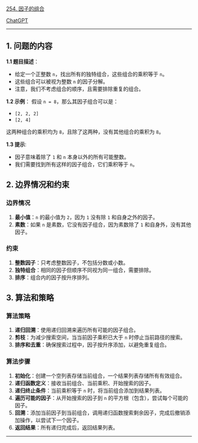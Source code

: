 [254. 因子的组合](https://leetcode.cn/problems/factor-combinations)

[ChatGPT](chat.openai.com)

---

## 1. 问题的内容
**1.1 题目描述**：
- 给定一个正整数 `n`，找出所有的独特组合，这些组合的乘积等于 `n`。
- 这些组合可以被视为整数 `n` 的因子分解。
- 注意，我们不考虑组合的顺序，且需要排除重复的组合。

**1.2 示例**：
假设 `n = 8`，那么其因子组合可以是：

- `[2, 2, 2]`
- `[2, 4]`

这两种组合的乘积均为 `8`，且除了这两种，没有其他组合的乘积为 `8`。

**1.3 提示**:
- 因子意味着除了 `1` 和 `n` 本身以外的所有可能整数。
- 我们需要找到所有这样的因子组合，它们乘积等于 `n`。

## 2. 边界情况和约束
### 边界情况

1. **最小值**：`n` 的最小值为 `2`，因为 `1` 没有除 `1` 和自身之外的因子。
2. **素数**：如果 `n` 是素数，它没有因子组合，因为素数除了 `1` 和自身外，没有其他因子。

### 约束

1. **整数因子**：只考虑整数因子，不包括分数或小数。
2. **独特组合**：相同的因子但顺序不同视为同一组合，需要排除。
3. **排序**：组合内的因子按升序排列。

## 3. 算法和策略
### 算法策略

1. **递归回溯**：使用递归回溯来遍历所有可能的因子组合。
2. **剪枝**：为减少搜索空间，当当前因子乘积已大于 `n` 时停止当前路径的搜索。
3. **排序和去重**：确保搜索过程中，因子按升序添加，以避免重复组合。

### 算法步骤

1. **初始化**：创建一个空列表存储当前组合，一个结果列表存储所有有效组合。
2. **递归函数定义**：接收当前组合、当前乘积、开始搜索的因子。
3. **递归终止条件**：当前乘积等于 `n` 时，将当前组合添加到结果列表。
4. **遍历可能的因子**：从开始搜索的因子到 `n` 的平方根（包含），尝试每个可能的因子。
5. **回溯**：添加当前因子到当前组合，调用递归函数搜索剩余因子，完成后撤销添加操作，以尝试下一个因子。
6. **返回结果**：所有递归完成后，返回结果列表。

---